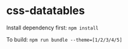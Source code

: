 # css-datatables

Install dependency first: `npm install`

To build: `npm run bundle --theme=[1/2/3/4/5]`
